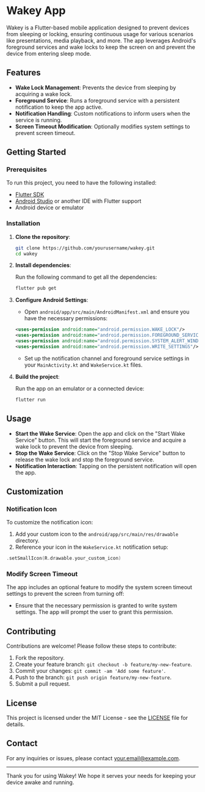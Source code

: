 
# Wakey App

Wakey is a Flutter-based mobile application designed to prevent devices from sleeping or locking, ensuring continuous usage for various scenarios like presentations, media playback, and more. The app leverages Android's foreground services and wake locks to keep the screen on and prevent the device from entering sleep mode.

## Features

- **Wake Lock Management**: Prevents the device from sleeping by acquiring a wake lock.
- **Foreground Service**: Runs a foreground service with a persistent notification to keep the app active.
- **Notification Handling**: Custom notifications to inform users when the service is running.
- **Screen Timeout Modification**: Optionally modifies system settings to prevent screen timeout.

## Getting Started

### Prerequisites

To run this project, you need to have the following installed:

- [Flutter SDK](https://flutter.dev/docs/get-started/install)
- [Android Studio](https://developer.android.com/studio) or another IDE with Flutter support
- Android device or emulator

### Installation

1. **Clone the repository**:

   ```bash
   git clone https://github.com/yourusername/wakey.git
   cd wakey
   ```

2. **Install dependencies**:

   Run the following command to get all the dependencies:

   ```bash
   flutter pub get
   ```

3. **Configure Android Settings**:

    - Open `android/app/src/main/AndroidManifest.xml` and ensure you have the necessary permissions:

   ```xml
   <uses-permission android:name="android.permission.WAKE_LOCK"/>
   <uses-permission android:name="android.permission.FOREGROUND_SERVICE"/>
   <uses-permission android:name="android.permission.SYSTEM_ALERT_WINDOW"/>
   <uses-permission android:name="android.permission.WRITE_SETTINGS"/>
   ```

    - Set up the notification channel and foreground service settings in your `MainActivity.kt` and `WakeService.kt` files.

4. **Build the project**:

   Run the app on an emulator or a connected device:

   ```bash
   flutter run
   ```

## Usage

- **Start the Wake Service**: Open the app and click on the "Start Wake Service" button. This will start the foreground service and acquire a wake lock to prevent the device from sleeping.
- **Stop the Wake Service**: Click on the "Stop Wake Service" button to release the wake lock and stop the foreground service.
- **Notification Interaction**: Tapping on the persistent notification will open the app.

## Customization

### Notification Icon

To customize the notification icon:

1. Add your custom icon to the `android/app/src/main/res/drawable` directory.
2. Reference your icon in the `WakeService.kt` notification setup:

```kotlin
.setSmallIcon(R.drawable.your_custom_icon)
```

### Modify Screen Timeout

The app includes an optional feature to modify the system screen timeout settings to prevent the screen from turning off:

- Ensure that the necessary permission is granted to write system settings. The app will prompt the user to grant this permission.

## Contributing

Contributions are welcome! Please follow these steps to contribute:

1. Fork the repository.
2. Create your feature branch: `git checkout -b feature/my-new-feature`.
3. Commit your changes: `git commit -am 'Add some feature'`.
4. Push to the branch: `git push origin feature/my-new-feature`.
5. Submit a pull request.

## License

This project is licensed under the MIT License - see the [LICENSE](LICENSE) file for details.

## Contact

For any inquiries or issues, please contact [your.email@example.com](mailto:your.email@example.com).

---

Thank you for using Wakey! We hope it serves your needs for keeping your device awake and running.
